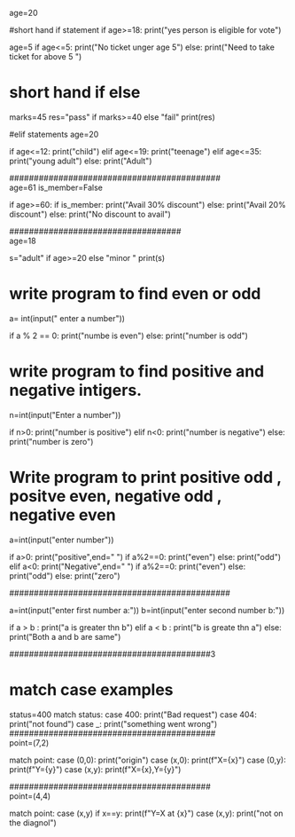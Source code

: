 age=20

#short hand if statement
if age>=18:
    print("yes person is eligible for vote")

age=5
if age<=5:
    print("No ticket unger age 5")
else:
    print("Need to take ticket for above 5 ")

# short hand if else    
marks=45
res="pass" if marks>=40 else "fail"
print(res)

#elif statements
age=20

if age<=12:
    print("child")
elif age<=19:
    print("teenage")
elif age<=35:
    print("young adult")
else:
    print("Adult")
 
###########################################    
age=61
is_member=False

if age>=60:
    if is_member:
        print("Avail 30% discount")
    else:
        print("Avail 20% discount")
else:
    print("No discount to avail")
    
###################################   
age=18

s="adult" if age>=20 else "minor "
print(s)



# write program to find even or odd

a= int(input(" enter a number"))

if a % 2 == 0:
    print("numbe is even")
else:
    print("number is odd")

# write program to find positive and negative intigers.
  
n=int(input("Enter a number"))

if n>0:
    print("number is positive")
elif n<0:
    print("number is negative")
else:
    print("number is zero")
    
# Write program to print positive odd , positve even, negative odd , negative even

a=int(input("enter number"))

if a>0:
    print("positive",end=" ")
    if a%2==0:
        print("even")
    else:
        print("odd")
elif a<0:
    print("Negative",end=" ")
    if a%2==0:
        print("even")
    else:
        print("odd")
else:
    print("zero")
    
#############################################

a=int(input("enter first number a:"))
b=int(input("enter second number b:"))

if a > b :
    print("a is greater thn b")
elif a < b :
    print("b is greate thn a")
else:
    print("Both a and b are same")
    
#########################################3
# match case examples

status=400
match status:
    case 400:
        print("Bad request")
    case 404:
        print("not found")
    case _:
        print("something went wrong")
##########################################        
point=(7,2)

match point:
    case (0,0):
        print("origin")
    case (x,0):
        print(f"X={x}")
    case (0,y):
        print(f"Y={y}")
    case (x,y):
        print(f"X={x},Y={y}")
        
#########################################        
point=(4,4)
  
match point:
    case (x,y) if x==y:
        print(f"Y=X at {x}")
    case (x,y):
        print("not on the diagnol")


